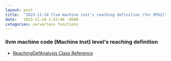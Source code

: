 ```yaml
---
layout: post
title:  "2023-11-24 llvm machine inst's reaching definition (for RPG2)"
date:   2023-11-24 1:53:46 -0500
categories: serverless functions
---
```

### llvm machine code (Machine Inst) level's reaching definition 
- [ReachingDefAnalysis Class Reference](https://llvm.org/doxygen/classllvm_1_1ReachingDefAnalysis.html)
